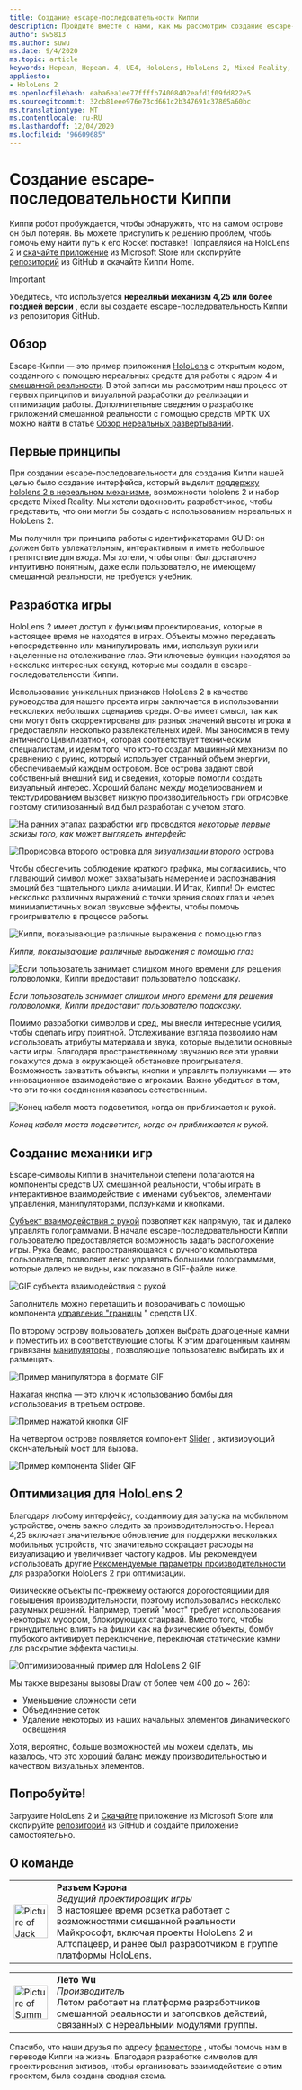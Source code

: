 ```yaml
---
title: Создание escape-последовательности Киппи
description: Пройдите вместе с нами, как мы рассмотрим создание escape-последовательности Киппи для HoloLens 2 в нереальном механизме.
author: sw5813
ms.author: suwu
ms.date: 9/4/2020
ms.topic: article
keywords: Нереал, Нереал. 4, UE4, HoloLens, HoloLens 2, Mixed Reality, развертывание на устройстве, ПК, документация, гарнитура смешанной реальности, гарнитура Windows Mixed Reality, гарнитура виртуальной реальности
appliesto:
- HoloLens 2
ms.openlocfilehash: eaba6ea1ee77ffffb74008402eafd1f09fd822e5
ms.sourcegitcommit: 32cb81eee976e73cd661c2b347691c37865a60bc
ms.translationtype: MT
ms.contentlocale: ru-RU
ms.lasthandoff: 12/04/2020
ms.locfileid: "96609685"
---
```

# <a name="the-making-of-kippys-escape"></a>Создание escape-последовательности Киппи

Киппи робот пробуждается, чтобы обнаружить, что на самом острове он был потерян. Вы можете приступить к решению проблем, чтобы помочь ему найти путь к его Rocket поставке! Поправляйся на HoloLens 2 и [скачайте приложение](https://www.microsoft.com/p/kippys-escape/9nbd7gl86vkd) из Microsoft Store или скопируйте [репозиторий](https://github.com/microsoft/MixedReality-Unreal-KippysEscape) из GitHub и скачайте Киппи Home.  

> [!IMPORTANT]
> Убедитесь, что используется **нереалный механизм 4,25 или более поздней версии** , если вы создаете escape-последовательность Киппи из репозитория GitHub.

## <a name="overview"></a>Обзор

Escape-Киппи — это пример приложения [HoloLens](https://docs.microsoft.com/hololens/hololens2-hardware) с открытым кодом, созданного с помощью нереальных средств для работы с ядром 4 и [смешанной реальности](https://github.com/microsoft/MixedReality-UXTools-Unreal). В этой записи мы рассмотрим наш процесс от первых принципов и визуальной разработки до реализации и оптимизации работы. Дополнительные сведения о разработке приложений смешанной реальности с помощью средств МРТК UX можно найти в статье [Обзор нереальных развертываний](unreal-development-overview.md).

## <a name="first-principles"></a>Первые принципы 

При создании escape-последовательности для создания Киппи нашей целью было создание интерфейса, который выделит [поддержку hololens 2 в нереальном механизме](https://docs.unrealengine.com/Platforms/AR/HoloLens2/index.html), возможности hololens 2 и набор средств Mixed Reality. Мы хотели вдохновить разработчиков, чтобы представить, что они могли бы создать с использованием нереальных и HoloLens 2.  

Мы получили три принципа работы с идентификаторами GUID: он должен быть увлекательным, интерактивным и иметь небольшое препятствие для входа. Мы хотели, чтобы опыт был достаточно интуитивно понятным, даже если пользователю, не имеющему смешанной реальности, не требуется учебник.  

## <a name="designing-the-game"></a>Разработка игры 

HoloLens 2 имеет доступ к функциям проектирования, которые в настоящее время не находятся в играх. Объекты можно передавать непосредственно или манипулировать ими, используя руки или нацеленные на отслеживание глаз. Эти ключевые функции находятся за несколько интересных секунд, которые мы создали в escape-последовательности Киппи.  

Использование уникальных признаков HoloLens 2 в качестве руководства для нашего проекта игры заключается в использовании нескольких небольших сценариев среды. О-ва имеет смысл, так как они могут быть скорректированы для разных значений высоты игрока и предоставляли несколько развлекательных идей. Мы заносимся в тему античного Цивилизатион, которая соответствует техническим специалистам, и идеям того, что кто-то создал машинный механизм по сравнению с руинс, который использует странный объем энергии, обеспечиваемый каждым островом. Все острова задают свой собственный внешний вид и сведения, которые помогли создать визуальный интерес. Хороший баланс между моделированием и текстурированием вызовет низкую производительность при отрисовке, поэтому стилизованный вид был разработан с учетом этого. 

![На ранних этапах разработки игр проводятся ](images/kippys-escape/kippys-escape-img-01.png)
 *некоторые первые эскизы того, как может выглядеть интерфейс*

![Прорисовка второго островка для ](images/kippys-escape/kippys-escape-img-02.png)
 *визуализации второго* острова

Чтобы обеспечить соблюдение краткого графика, мы согласились, что плавающий символ может захватывать намерение и распознавания эмоций без тщательного цикла анимации. И Итак, Киппи! Он емотес несколько различных выражений с точки зрения своих глаз и через минималистичных вокал звуковые эффекты, чтобы помочь проигрывателю в процессе работы. 

![Киппи, показывающие различные выражения с помощью глаз](images/kippys-escape/kippys-escape-img-03.gif)

*Киппи, показывающие различные выражения с помощью глаз*

![Если пользователь занимает слишком много времени для решения головоломки, Киппи предоставит пользователю подсказку.](images/kippys-escape/kippys-escape-img-04.gif)

*Если пользователь занимает слишком много времени для решения головоломки, Киппи предоставит пользователю подсказку.*

Помимо разработки символов и сред, мы внесли интересные усилия, чтобы сделать игру приятной. Отслеживание взгляда позволило нам использовать атрибуты материала и звука, которые выделили основные части игры. Благодаря пространственному звучанию все эти уровни покажутся дома в окружающей обстановке проигрывателя. Возможность захватить объекты, кнопки и управлять ползунками — это инновационное взаимодействие с игроками. Важно убедиться в том, что эти точки соединения казалось естественным. 

![Конец кабеля моста подсветится, когда он приближается к рукой.](images/kippys-escape/kippys-escape-img-05.gif)

*Конец кабеля моста подсветится, когда он приближается к рукой.*

## <a name="building-the-game-mechanics"></a>Создание механики игр 

Escape-символы Киппи в значительной степени полагаются на компоненты средств UX смешанной реальности, чтобы играть в интерактивное взаимодействие с именами субъектов, элементами управления, манипуляторами, ползунками и кнопками.   

[Субъект взаимодействия с рукой](https://microsoft.github.io/MixedReality-UXTools-Unreal/version/public/0.9.x/Docs/HandInteraction.html) позволяет как напрямую, так и далеко управлять голограммами. В начале escape-последовательности Киппи пользователю предоставляется возможность задать расположение игры. Рука беамс, распространяющаяся с ручного компьютера пользователя, позволяет легко управлять большими голограммами, которые далеко не видны, как показано в GIF-файле ниже.  

![GIF субъекта взаимодействия с рукой](images/kippys-escape/kippys-escape-img-06.gif)

Заполнитель можно перетащить и поворачивать с помощью компонента [управления "границы](https://microsoft.github.io/MixedReality-UXTools-Unreal/version/public/0.9.x/Docs/BoundsControl.html) " средств UX.  

По второму острову пользователь должен выбрать драгоценные камни и поместить их в соответствующие слоты. К этим драгоценным камням привязаны [манипуляторы](https://microsoft.github.io/MixedReality-UXTools-Unreal/version/public/0.9.x/Docs/Manipulator.html) , позволяющие пользователю выбирать их и размещать. 

![Пример манипулятора в формате GIF](images/kippys-escape/kippys-escape-img-07.gif)

[Нажатая кнопка](https://microsoft.github.io/MixedReality-UXTools-Unreal/version/public/0.9.x/Docs/PressableButton.html) — это ключ к использованию бомбы для использования в третьем острове.  

![Пример нажатой кнопки GIF](images/kippys-escape/kippys-escape-img-08.gif)

На четвертом острове появляется компонент [Slider](https://microsoft.github.io/MixedReality-UXTools-Unreal/version/public/0.9.x/Docs/PinchSlider.html) , активирующий окончательный мост для вызова.  

![Пример компонента Slider GIF](images/kippys-escape/kippys-escape-img-09.gif) 

## <a name="optimizing-for-hololens-2"></a>Оптимизация для HoloLens 2 

Благодаря любому интерфейсу, созданному для запуска на мобильном устройстве, очень важно следить за производительностью. Нереал 4,25 включает значительное обновление для поддержки нескольких мобильных устройств, что значительно сокращает расходы на визуализацию и увеличивает частоту кадров. Мы рекомендуем использовать другие [Рекомендуемые параметры производительности](performance-recommendations-for-unreal.md) для разработки HoloLens 2 при оптимизации.  

Физические объекты по-прежнему остаются дорогостоящими для повышения производительности, поэтому использовались несколько разумных решений. Например, третий "мост" требует использования некоторых мусором, блокирующих стаирвай. Вместо того, чтобы принудительно влиять на фишки как на физические объекты, бомбу глубокого активирует переключение, переключая статические камни для раскрытие эффекта частицы. 

![Оптимизированный пример для HoloLens 2 GIF](images/kippys-escape/kippys-escape-img-10.gif) 

Мы также вырезаны вызовы Draw от более чем 400 до ~ 260: 
* Уменьшение сложности сети
* Объединение сеток
* Удаление некоторых из наших начальных элементов динамического освещения

Хотя, вероятно, больше возможностей мы можем сделать, мы казалось, что это хороший баланс между производительностью и качеством визуальных элементов.  

## <a name="try-it-out"></a>Попробуйте! 

Загрузите HoloLens 2 и [Скачайте](https://www.microsoft.com/p/kippys-escape/9nbd7gl86vkd) приложение из Microsoft Store или скопируйте [репозиторий](https://github.com/microsoft/MixedReality-Unreal-KippysEscape) из GitHub и создайте приложение самостоятельно.  

## <a name="about-the-team"></a>О команде

<table style="border-collapse:collapse" padding-left="0px">
<tr>
<td style="border-style: none" width="60"><img alt="Picture of Jack Caron" width="60" height="60" src="images/kippys-escape/jack-caron.jpg"></td>
<td style="border-style: none"><b>Разъем Кэрона</b><br><i>Ведущий проектировщик игры</i><br>В настоящее время розетка работает с возможностями смешанной реальности Майкрософт, включая проекты HoloLens 2 и Алтспацевр, и ранее был разработчиком в группе платформы HoloLens.</td>
</tr>
</table>

<table style="border-collapse:collapse" padding-left="0px">
<tr>
<td style="border-style: none" width="60"><img alt="Picture of Summer Wu" width="60" height="60" src="images/kippys-escape/summer-wu.jpg"></td>
<td style="border-style: none"><b>Лето Wu</b><br><i>Производитель</i><br>Летом работает на платформе разработчиков смешанной реальности и заголовков действий, связанных с нереальными модулями группы.</td>
</tr>
</table>

Спасибо, что наши друзья по адресу [фраместоре](https://www.framestore.com/) , чтобы помочь нам в переводе Киппи на жизнь. Благодаря разработке символов для проектирования активов, чтобы организовать взаимодействие с этим проектом, была создана сводная схема.  